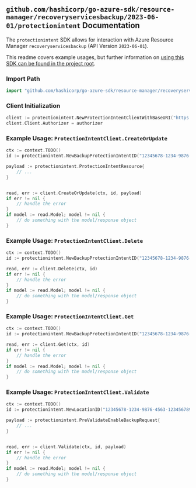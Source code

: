 
## `github.com/hashicorp/go-azure-sdk/resource-manager/recoveryservicesbackup/2023-06-01/protectionintent` Documentation

The `protectionintent` SDK allows for interaction with Azure Resource Manager `recoveryservicesbackup` (API Version `2023-06-01`).

This readme covers example usages, but further information on [using this SDK can be found in the project root](https://github.com/hashicorp/go-azure-sdk/tree/main/docs).

### Import Path

```go
import "github.com/hashicorp/go-azure-sdk/resource-manager/recoveryservicesbackup/2023-06-01/protectionintent"
```


### Client Initialization

```go
client := protectionintent.NewProtectionIntentClientWithBaseURI("https://management.azure.com")
client.Client.Authorizer = authorizer
```


### Example Usage: `ProtectionIntentClient.CreateOrUpdate`

```go
ctx := context.TODO()
id := protectionintent.NewBackupProtectionIntentID("12345678-1234-9876-4563-123456789012", "example-resource-group", "vaultValue", "backupFabricValue", "backupProtectionIntentValue")

payload := protectionintent.ProtectionIntentResource{
	// ...
}


read, err := client.CreateOrUpdate(ctx, id, payload)
if err != nil {
	// handle the error
}
if model := read.Model; model != nil {
	// do something with the model/response object
}
```


### Example Usage: `ProtectionIntentClient.Delete`

```go
ctx := context.TODO()
id := protectionintent.NewBackupProtectionIntentID("12345678-1234-9876-4563-123456789012", "example-resource-group", "vaultValue", "backupFabricValue", "backupProtectionIntentValue")

read, err := client.Delete(ctx, id)
if err != nil {
	// handle the error
}
if model := read.Model; model != nil {
	// do something with the model/response object
}
```


### Example Usage: `ProtectionIntentClient.Get`

```go
ctx := context.TODO()
id := protectionintent.NewBackupProtectionIntentID("12345678-1234-9876-4563-123456789012", "example-resource-group", "vaultValue", "backupFabricValue", "backupProtectionIntentValue")

read, err := client.Get(ctx, id)
if err != nil {
	// handle the error
}
if model := read.Model; model != nil {
	// do something with the model/response object
}
```


### Example Usage: `ProtectionIntentClient.Validate`

```go
ctx := context.TODO()
id := protectionintent.NewLocationID("12345678-1234-9876-4563-123456789012", "locationValue")

payload := protectionintent.PreValidateEnableBackupRequest{
	// ...
}


read, err := client.Validate(ctx, id, payload)
if err != nil {
	// handle the error
}
if model := read.Model; model != nil {
	// do something with the model/response object
}
```
